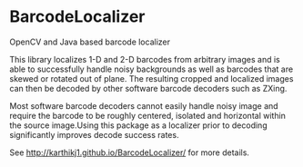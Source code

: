 BarcodeLocalizer
================

OpenCV and Java based barcode localizer

This library localizes 1-D and 2-D barcodes from arbitrary images and is able to successfully handle noisy backgrounds as well as barcodes that are skewed or rotated out of plane. The resulting cropped and localized images can then be decoded by other software barcode decoders such as ZXing. 

Most software barcode decoders cannot easily handle noisy image and require the barcode to be roughly centered, isolated and horizontal within the source image.Using this package as a localizer prior to decoding significantly improves decode success rates.

See http://karthikj1.github.io/BarcodeLocalizer/ for more details.